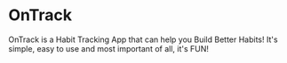 # OnTrack
OnTrack is a Habit Tracking App that can help you Build Better Habits! It's simple, easy to use and most important of all, it's FUN!

